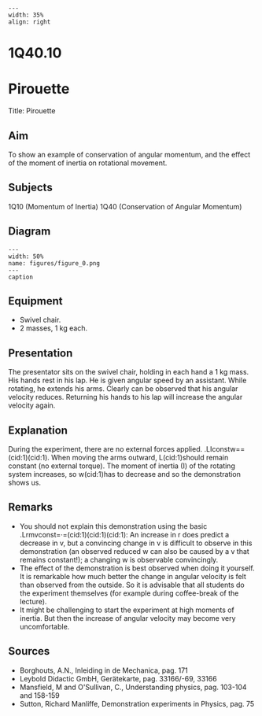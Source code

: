 
```{figure} /figures/busy.png
---
width: 35%
align: right
```
# 1Q40.10 
  # Pirouette 
  Title: Pirouette    
  
## Aim   
 To show an example of conservation of angular momentum, and the effect of the moment of inertia on rotational movement.    
  
## Subjects   
 1Q10 (Momentum of Inertia) 1Q40 (Conservation of Angular Momentum)   
  
## Diagram   
   
```{figure} figures/figure_0.png  
---  
width: 50%  
name: figures/figure_0.png  
---  
caption  
``` 
      
  
## Equipment   
 
 *  Swivel chair. 
 *  2 masses, 1 kg each.
     
  
## Presentation   
 The presentator sits on the swivel chair, holding in each hand a 1 kg mass. His hands rest in his lap. He is given angular speed by an assistant. While rotating, he extends his arms. Clearly can be observed that his angular velocity reduces. Returning his hands to his lap will increase the angular velocity again.    
  
## Explanation   
 During the experiment, there are no external forces applied. .LIconstw==(cid:1)(cid:1). When moving the arms outward, L(cid:1)should remain constant (no external torque). The moment of inertia (I) of the rotating system increases, so w(cid:1)has to decrease and so the demonstration shows us.    
  
## Remarks   
 
 *  You should not explain this demonstration using the basic .Lrmvconst=·=(cid:1)(cid:1)(cid:1): An increase in r does predict a decrease in v, but a convincing change in v is difficult to observe in this demonstration (an observed reduced w can also be caused by a v that remains constant!); a changing w is observable convincingly. 
 *  The effect of the demonstration is best observed when doing it yourself. It is remarkable how much better the change in angular velocity is felt than observed from the outside. So it is advisable that all students do the experiment themselves (for example during coffee-break of the lecture). 
 *  It might be challenging to start the experiment at high moments of inertia. But then the increase of angular velocity may become very uncomfortable.
   
  
## Sources   
 
 *  Borghouts, A.N., Inleiding in de Mechanica, pag. 171 
 *  Leybold Didactic GmbH, Gerätekarte, pag. 33166/-69, 33166 
 *  Mansfield, M and O'Sullivan, C., Understanding physics, pag. 103-104 and 158-159 
 *  Sutton, Richard Manliffe, Demonstration experiments in Physics, pag. 75
 